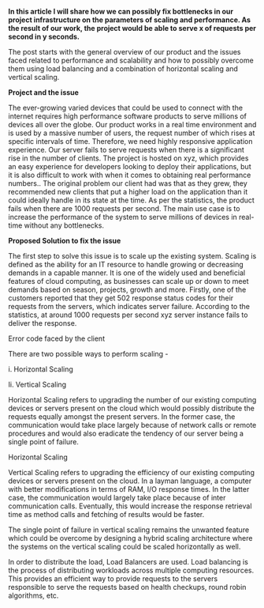 **In this article I will share how we can possibly fix bottlenecks in our project infrastructure on the parameters of scaling and performance. As the result of our work, the project would be able to serve x of requests per second in y seconds.**

The post starts with the general overview of our product and the issues faced related to performance and scalability and how to possibly overcome them using load balancing and a combination of horizontal scaling and vertical scaling.

**Project and the issue**

The ever-growing varied devices that could be used to connect with the internet requires high performance software products to serve millions of devices all over the globe. Our product works in a real time environment and is used by a massive number of users, the request number of which rises at specific intervals of time. Therefore, we need highly responsive application experience. Our server fails to serve requests when there is a significant rise in the number of clients. The project is hosted on xyz, which provides an easy experience for developers looking to deploy their applications, but it is also difficult to work with when it comes to obtaining real performance numbers.. The original problem our client had was that as they grew, they recommended new clients that put a higher load on the application than it could ideally handle in its state at the time. As per the statistics, the product fails when there are 1000 requests per second. The main use case is to increase the performance of the system to serve millions of devices in real-time without any bottlenecks.

**Proposed Solution to fix the issue**

The first step to solve this issue is to scale up the existing system. Scaling is defined as the ability for an IT resource to handle growing or decreasing demands in a capable manner. It is one of the widely used and beneficial features of cloud computing, as businesses can scale up or down to meet demands based on season, projects, growth and more. Firstly, one of the customers reported that they get 502 response status codes for their requests from the servers, which indicates server failure. According to the statistics, at around 1000 requests per second xyz server instance fails to deliver the response.



Error code faced by the client

There are two possible ways to perform scaling -

i. Horizontal Scaling

Ii. Vertical Scaling

Horizontal Scaling refers to upgrading the number of our existing computing devices or servers present on the cloud which would possibly distribute the requests equally amongst the present servers. In the former case, the communication would take place largely because of network calls or remote procedures and would also eradicate the tendency of our server being a single point of failure.



Horizontal Scaling

Vertical Scaling refers to upgrading the efficiency of our existing computing devices or servers present on the cloud. In a layman language, a computer with better modifications in terms of RAM, I/O response times. In the latter case, the communication would largely take place because of inter communication calls. Eventually, this would increase the response retrieval time as method calls and fetching of results would be faster.



The single point of failure in vertical scaling remains the unwanted feature which could be overcome by designing a hybrid scaling architecture where the systems on the vertical scaling could be scaled horizontally as well.

In order to distribute the load, Load Balancers are used. Load balancing is the process of distributing workloads across multiple computing resources. This provides an efficient way to provide requests to the servers responsible to serve the requests based on health checkups, round robin algorithms, etc.
